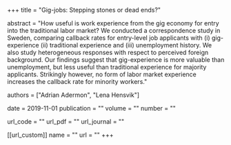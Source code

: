 +++
title = "Gig-jobs: Stepping stones or dead ends?"

abstract = "How useful is work experience from the gig economy for entry into the traditional labor market? We conducted a correspondence study in Sweden, comparing callback rates for entry-level job applicants with (i) gig-experience (ii) traditional experience and (iii) unemployment history. We also study heterogeneous responses with respect to perceived foreign background. Our findings suggest that gig-experience is more valuable than unemployment, but less useful than traditional experience for majority applicants. Strikingly however, no form of labor market experience increases the callback rate for minority workers."

authors = ["Adrian Adermon", "Lena Hensvik"]

date = 2019-11-01
publication = ""
volume = ""
number = ""

url_code = ""
url_pdf = ""
url_journal = ""

[[url_custom]]
name = ""
url = ""
+++
